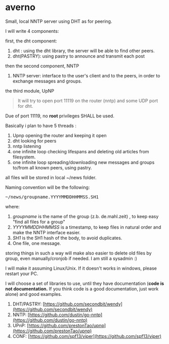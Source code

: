 # averno
Small, local NNTP server using DHT as for peering.


I will  write 4 components:

first, the dht component:

1. dht : using the dht library, the server will be able to find other peers.
2. dht(PASTRY): using pastry to announce and transmit each post

then the second component, NNTP

1. NNTP server: interface to the user's client and to the peers, in order to exchange messages and groups.

the third module, UpNP
  
>It will try to open port 11119 on the router (nntp) and some UDP port for dht.

Due of port 11119, no **root** privileges SHALL be used.

Basically i plan to have 5 threads :

1. Upnp opening the router and keeping it open
2. dht looking for peers
3. nntp listening 
4. one infinite loop checking lifespans and deleting old articles from filesystem.
5. one infinite loop spreading/downloading new messages and groups to/from all known peers, using pastry.

all files will be stored in local ~/news folder. 

Naming convention will be the following: 

<pre>
~/news/groupname.YYYYMMDDHHMMSS.SH1 
</pre>

where:

1. _groupname_ is the name of the group (z.b. de.mahl.zeit) , to keep easy  "find all files for a group"
2. _YYYYMMDDHHMMSS_ is a timestamp, to keep files in natural order and make the NNTP interface easier.
3. _SH1_ is the SH1 hash of the body, to avoid duplicates.
4. One file, one message.

storing things in such a way will make also easier to delete old files by group, 
even manually/cronjob if needed. I am still a  sysadmin :)

I will make it assuming Linux/Unix. If it doesn't works in windows, please restart your PC.

I will choose a set of libraries to use, until they have documentation (**code is not documentation.** If you think code is a good documentation, just work alone) and good examples. 

1. DHT/PASTRY: [https://github.com/secondbit/wendy](https://github.com/secondbit/wendy)
2. NNTP: [https://github.com/dustin/go-nntp](https://github.com/dustin/go-nntp)
3. UPnP: [https://github.com/prestonTao/upnp](https://github.com/prestonTao/upnp)
4. CONF: [https://github.com/spf13/viper](https://github.com/spf13/viper)
